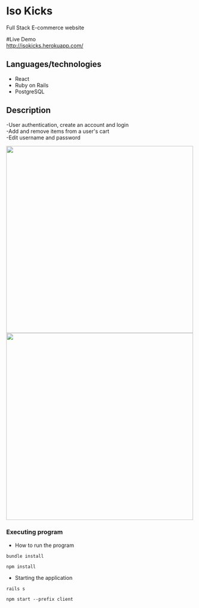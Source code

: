 # Iso Kicks

Full Stack E-commerce website

#Live Demo
<br>
http://isokicks.herokuapp.com/

## Languages/technologies

* React
* Ruby on Rails
* PostgreSQL

## Description

-User authentication, create an account and login
<br>
-Add and remove items from a user's cart
<br>
-Edit username and password

<img src="client/demo/isokicks1.gif" width="500">
<img src="client/demo/isokicks2.gif" width="500">



### Executing program

* How to run the program

```
bundle install
```
```
npm install
```
* Starting the application
```
rails s
```
```
npm start --prefix client
```





